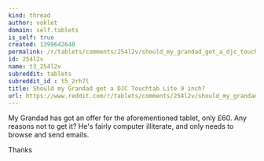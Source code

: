 ```yaml
---
kind: thread
author: voklet
domain: self.tablets
is_self: true
created: 1399642640
permalink: /r/tablets/comments/254l2v/should_my_grandad_get_a_djc_touchtab_lite_9_inch/
id: 254l2v
name: t3_254l2v
subreddit: tablets
subreddit_id : t5_2rh7l
title: Should my Grandad get a DJC Touchtab Lite 9 inch?
url: https://www.reddit.com/r/tablets/comments/254l2v/should_my_grandad_get_a_djc_touchtab_lite_9_inch/
---
```


My Grandad has got an offer for the aforementioned tablet, only £60. Any reasons not to get it? He's fairly computer illiterate, and only needs to browse and send emails.

Thanks
